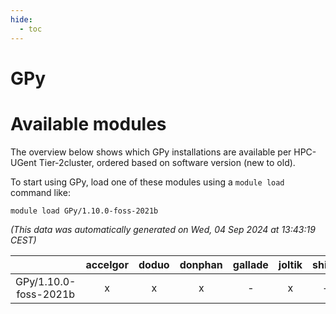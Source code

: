 ```yaml
---
hide:
  - toc
---
```


GPy
===

# Available modules


The overview below shows which GPy installations are available per HPC-UGent Tier-2cluster, ordered based on software version (new to old).

To start using GPy, load one of these modules using a `module load` command like:

```shell
module load GPy/1.10.0-foss-2021b
```

*(This data was automatically generated on Wed, 04 Sep 2024 at 13:43:19 CEST)*  

| |accelgor|doduo|donphan|gallade|joltik|shinx|skitty|
| :---: | :---: | :---: | :---: | :---: | :---: | :---: | :---: |
|GPy/1.10.0-foss-2021b|x|x|x|-|x|-|x|
